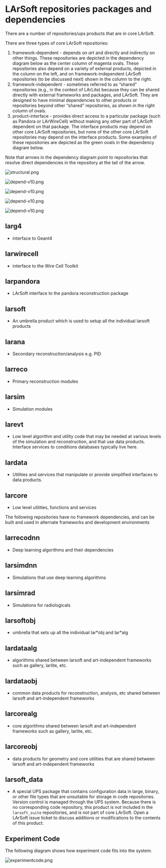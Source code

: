 # LArSoft repositories packages and dependencies



There are a number of repositories/ups products that are in core LArSoft.

There are three types of core LArSoft repositories:

1.  framework-dependent - depends on *art* and directly and indirectly on other things. These repositories are depicted in the dependency diagram below as the center column of magenta ovals. These repositories also depend on a variety of external products, depicted in the column on the left, and on framework-independent LArSoft repositories (to be discussed next) shown in the column to the right.
2.  framework-independent - sometimes referred to as “shared” repositories (e.g., in the context of LArLite) because they can be shared directly with external frameworks and packages, and LArSoft. They are designed to have minimal dependencies to other products or repositories beyond other “shared” repositories, as shown in the right column of ovals.
3.  product-interface - provides direct access to a particular package (such as Pandora or LArWireCell) without making any other part of LArSoft dependent on that package. The interface products may depend on other core LArSoft repositories, but none of the other core LArSoft repositories may depend on the interface products. Some examples of these repositories are depicted as the green ovals in the dependency diagram below.

Note that arrows in the dependency diagram point to repositories that resolve direct dependencies in the repository at the tail of the arrow.

![structural.png](/assets/img/larsoft/structural.png)

![depend-v10.png](/assets/img/larsoft/depend-v10.png)

![depend-v10.png](/assets/img/larsoft/depend-within.png)

![depend-v10.png](/assets/img/larsoft/depend-ext.png)

![depend-v10.png](/assets/img/larsoft/depend-genie.png)

## larg4

-   interface to Geant4

## larwirecell

-   interface to the Wire Cell Toolkit

## larpandora

-   LArSoft interface to the pandora reconstruction package

## larsoft

-   An umbrella product which is used to setup all the individual larsoft products

## larana

-   Secondary reconstruction/analysis e.g. PID

## larreco

-   Primary reconstruction modules

## larsim

-   Simulation modules

## larevt

-   Low level algorithm and utility code that may be needed at various levels of the simulation and reconstruction, and that use data products. Interface services to conditions databases typically live here.

## lardata

-   Utilities and services that manipulate or provide simplified interfaces to data products.

## larcore

-   Low level utilities, functions and services

The following repositories have no framework dependencies, and can be built and used in alternate frameworks and development environments

## larrecodnn

-   Deep learning algorithms and their dependencies

## larsimdnn

-   Simulations that use deep learning algorithms

## larsimrad

-   Simulations for radiologicals

## larsoftobj

-   umbrella that sets up all the individual lar\*obj and lar\*alg

## lardataalg

-   algorithms shared between larsoft and art-independent frameworks such as gallery, larlite, etc.

## lardataobj

-   common data products for reconstruction, analysis, etc shared between larsoft and art-independent frameworks

## larcorealg

-   core algorithms shared between larsoft and art-independent frameworks such as gallery, larlite, etc.

## larcoreobj

-   data products for geometry and core utilities that are shared between larsoft and art-independent frameworks

## larsoft_data

-   A special UPS package that contains configuration data in large, binary, or other file types that are unsuitable for storage in code repositories. Version control is managed through the UPS system. Because there is no corresponding code repository, this product is *not* included in the `larsoft_suite` repositories, and *is not* part of core LArSoft. Open a LArSoft issue ticket to discuss additions or modifications to the contents of this product.

## Experiment Code

The following diagram shows how experiment code fits into the system.

![experimentcode.png](/assets/img/larsoft/experimentcode.png)
